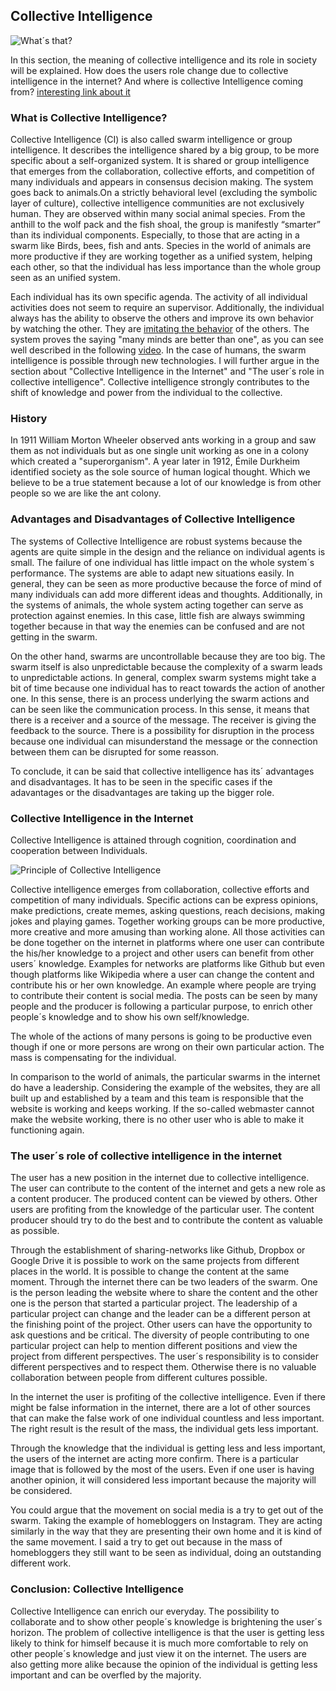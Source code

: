 ## Collective Intelligence ##
![What´s that?](https://encrypted-tbn0.gstatic.com/images?q=tbn:ANd9GcRWjMApj3VMJuWRsJXC9OQb-Rujd4e-Il1wvIjhzYifneAkpTEV)

In this section, the meaning of collective intelligence and its role in society will be explained. How does the users role change due to collective intelligence in the internet? And where is collective Intelligence coming from? [interesting link about it](https://link.springer.com/article/10.1007/s12599-010-0114-8)

### What is Collective Intelligence? ###

Collective Intelligence (CI) is also called swarm intelligence or group intelligence. It describes the  intelligence shared by a big group, to be more specific about a self-organized system. It is shared or group intelligence that emerges from the collaboration, collective efforts, and competition of many individuals and appears in consensus decision making. The system goes back to animals.On a strictly behavioral level (excluding the symbolic layer of culture), collective intelligence communities are not exclusively human.  They are observed within many social animal species.  From the anthill to the wolf pack and the fish shoal, the group is manifestly “smarter” than its individual components.  Especially, to those that are acting in a swarm like Birds, bees, fish and ants. Species in the world of animals are more productive if they are working together as a unified system, helping each other, so that the individual has less importance than the whole group seen as an unified system. 

Each individual has its own specific agenda. The activity of all individual activities does not seem to require an supervisor. Additionally, the individual always has the ability to observe the others and improve its own behavior by watching the other. They are [imitating the behavior](https://de.slideshare.net/eslamhamed93/swarm-intelligence-42553644) of the others. The system proves the saying "many minds are better than one", as you can see well described in the following [video](https://www.youtube.com/watch?v=UcNm1c8kggE). In the case of humans, the swarm intelligence is possible through new technologies. I will further argue in the section about "Collective Intelligence in the Internet" and "The user´s role in collective intelligence". Collective intelligence strongly contributes to the shift of knowledge and power from the individual to the collective.

### History ###

In 1911 William Morton Wheeler observed ants working in a group and saw them as not individuals but as one single unit working as one in a colony which created a "superorganism". A year later in 1912, Émile Durkheim identified society as the sole source of human logical thought. Which we believe to be a true statement because a lot of our knowledge is from other people so we are like the ant colony.


### Advantages and Disadvantages of Collective Intelligence ###

The systems of Collective Intelligence are robust systems because the agents are quite simple in the design and the reliance on individual agents is small. The failure of one individual has little impact on the whole system´s performance. The systems are able to adapt new situations easily. In general, they can be seen as more productive because the force of mind of many individuals can add more different ideas and thoughts. Additionally, in the systems of animals, the whole system acting together can serve as protection against enemies. In this case, little fish are always swimming together because in that way the enemies can be confused and are not getting in the swarm. 

On the other hand, swarms are uncontrollable because they are too big. The swarm itself is also unpredictable because the complexity of a swarm leads to unpredictable actions. In general, complex swarm systems might take a bit of time because one individual has to react towards the action of another one. In this sense, there is an process underlying the swarm actions and can be seen like the communication process. In this sense, it means that there is a receiver and a source of the message. The receiver is giving the feedback to the source. There is a possibility for disruption in the process because one individual can misunderstand the message or the connection between them can be disrupted for some reasson.   		  	

To conclude, it can be said that collective intelligence has its´ advantages and disadvantages. It has to be seen in the specific cases if the adavantages or the disadvantages are taking up the bigger role. 	

### Collective Intelligence in the Internet ### 

Collective Intelligence is attained through cognition, coordination and cooperation between Individuals. 

![Principle of Collective Intelligence](https://upload.wikimedia.org/wikipedia/commons/thumb/3/3e/CI_types1s_2.jpg/460px-CI_types1s_2.jpg)

Collective intelligence emerges from collaboration, collective efforts and competition of many individuals. Specific actions can be express opinions, make predictions, create memes, asking questions, reach decisions, making jokes and playing games. Together working groups can be more productive, more creative and more amusing than working alone. All those activities can be done together on the internet in platforms where one user can contribute the his/her knowledge to a project and other users can benefit from other users´ knowledge. Examples for networks are platforms like Github but even though platforms like Wikipedia where a user can change the content and contribute his or her own knowledge. An example where people are trying to contribute their content is social media. The posts can be seen by many people and the producer is following a particular purpose, to enrich other people´s knowledge and to show his own self/knowledge. 

The whole of the actions of many persons is going to be productive even though if one or more persons are wrong on their own particular action. The mass is compensating for the individual. 

In comparison to the world of animals, the particular swarms in the internet do have a leadership. Considering the example of the websites, they are all built up and established by a team and this team is responsible that the website is working and keeps working. If the so-called webmaster cannot make the website working, there is no other user who is able to make it functioning again. 

### The user´s role of collective intelligence in the internet ### 

The user has a new position in the internet due to collective intelligence. The user can contribute to the content of the internet and gets a new role as a content producer. The produced content can be viewed by others. Other users are profiting from the knowledge of the particular user. The content producer should try to do the best and to contribute the content as valuable as possible. 

Through the establishment of sharing-networks like Github, Dropbox or Google Drive it is possible to work on the same projects from different places in the world. It is possible to change the content at the same moment. Through the internet there can be two leaders of the swarm. One is the person leading the website where to share the content and the other one is the person that started a particular project. The leadership of a particular project can change and the leader can be a different person at the finishing point of the project. Other users can have the opportunity to ask questions and be critical. The diversity of people contributing to one particular project can help to mention different positions and view the project from different perspectives. The user´s responsibility is to consider different perspectives and to respect them. Otherwise there is no valuable collaboration between people from different cultures possible.  

In the internet the user is profiting of the collective intelligence. Even if there might be false information in the internet, there are a lot of other sources that can make the false work of one individual countless and less important. The right result is the result of the mass, the individual gets less important. 

Through the knowledge that the individual is getting less and less important, the users of the internet are acting more confirm. There is a particular image that is followed by the most of the users. Even if one user is having another opinion, it will considered less important because the majority will be considered. 

You could argue that the movement on social media is a try to get out of the swarm. Taking the example of homebloggers on Instagram. They are acting similarly in the way that they are presenting their own home and it is kind of the same movement. I said a try to get out because in the mass of homebloggers they still want to be seen as individual, doing an outstanding different work. 

### Conclusion: Collective Intelligence

Collective Intelligence can enrich our everyday. The possibility to collaborate  and to show other people´s knowledge is brightening the user´s horizon. The problem of collective intelligence is that the user is getting less likely to think for himself because it is much more comfortable to rely on other people´s knowledge and just view it on the internet. The users are also getting more alike because the opinion of the individual is getting less important and can be overfled by the majority. 